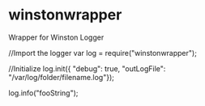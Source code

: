 winstonwrapper
==============

Wrapper for Winston Logger
  
  //Import the logger
  var log = require("winstonwrapper");

  //Initialize
  log.init({ "debug": true, "outLogFile": "/var/log/folder/filename.log"});
  
  log.info("fooString");
